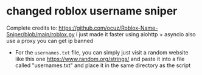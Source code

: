 # changed roblox username sniper
Complete credits to: https://github.com/ocuz/Roblox-Name-Sniper/blob/main/roblox.py
i just made it faster using aiohttp + asyncio also use a proxy you can get ip banned

- For the ``usernames.txt`` file, you can simply just visit a random website like this one https://www.random.org/strings/ and paste it into a file called "usernames.txt" and place it in the same directory as the script
